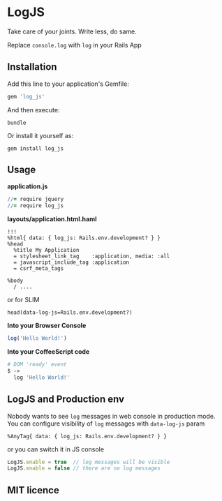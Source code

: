 # LogJS

Take care of your joints. Write less, do same.

Replace `console.log` with `log` in your Rails App

## Installation

Add this line to your application's Gemfile:

```ruby
gem 'log_js'
```

And then execute:

```
bundle
```

Or install it yourself as:

```
gem install log_js
```

## Usage

**application.js**

```coffeescript
//= require jquery
//= require log_js
```

**layouts/application.html.haml**

```haml
!!!
%html{ data: { log_js: Rails.env.development? } }
%head
  %title My Application
  = stylesheet_link_tag    :application, media: :all
  = javascript_include_tag :application
  = csrf_meta_tags

%body
  / ....
```

or for SLIM

```slim
head(data-log-js=Rails.env.development?)
```

**Into your Browser Console**

```javascript
log('Hello World!')
```

**Into your CoffeeScript code**

```coffeescript
# DOM 'ready' event
$ ->
  log 'Hello World!'
```

## LogJS and Production env

Nobody wants to see `log` messages in web console in production mode.
You can configure visibility of `log` messages with `data-log-js` param

```haml
%AnyTag{ data: { log_js: Rails.env.development? } }
```

or you can switch it in JS console

```javascript
LogJS.enable = true  // log messages will be visible
LogJS.enable = false // there are no log messages
```

## MIT licence

